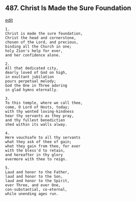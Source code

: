 
## 487.  Christ Is Made the Sure Foundation
[edit](https://docs.google.com/document/d/1_tEcZbFzb4vPT0PchXYArO9ds8JDN4Pv/edit?mode=html)




    1.
    Christ is made the sure foundation,
    Christ the head and cornerstone,
    chosen of the Lord, and precious,
    binding all the Church in one;
    holy Zion's help for ever,
    and her confidence alone.

    2.
    All that dedicated city,
    dearly loved of God on high,
    in exultant jubilation
    pours perpetual melody;
    God the One in Three adoring
    in glad hymns eternally.

    3.
    To this temple, where we call thee,
    come, O Lord of Hosts, today;
    with thy wonted loving-kindness
    hear thy servants as they pray,
    and thy fullest benediction
    shed within its walls alway.

    4.
    Here vouchsafe to all thy servants
    what they ask of thee of gain;
    what they gain from thee, for ever
    with the bless'd to retain,
    and hereafter in thy glory
    evermore with thee to reign.

    5.
    Laud and honor to the Father,
    laud and honor to the Son,
    laud and honor to the Spirit,
    ever Three, and ever One,
    con-substantial, co-eternal,
    while unending ages run.
